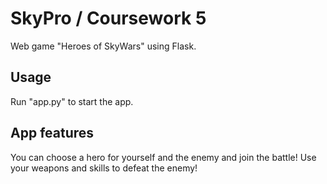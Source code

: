 # SkyPro / Coursework 5

Web game "Heroes of SkyWars" using Flask.

## Usage

Run "app.py" to start the app.

## App features

You can choose a hero for yourself and the enemy and join the battle!
Use your weapons and skills to defeat the enemy!
